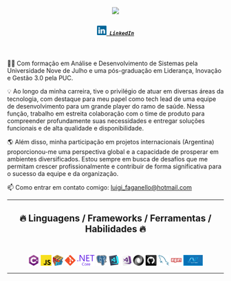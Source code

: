 <h1 align="center">
  <a href="https://git.io/typing-svg">
    <img src="https://readme-typing-svg.herokuapp.com/?lines=Seja bem-vindo!&center=true&size=30">
  </a>
</h1>

<h5 align="center">
  <code><a href="https://www.linkedin.com/in/luigi-faganello-27ba8a7a" title="LinkedIn Profile"><img width="22" src="images/linkedin.svg"> LinkedIn</a></code>
</h5>
<br>
<p align="center">

👨‍💻 Com formação em Análise e Desenvolvimento de Sistemas pela Universidade Nove de Julho e uma pós-graduação em Liderança, Inovação e Gestão 3.0 pela PUC.

💡 Ao longo da minha carreira, tive o privilégio de atuar em diversas áreas da tecnologia, com destaque para meu papel como tech lead de uma equipe de desenvolvimento para um grande player do ramo de saúde. Nessa função, trabalho em estreita colaboração com o time de produto para compreender profundamente suas necessidades e entregar soluções funcionais e de alta qualidade e disponibilidade.

🌎 Além disso, minha participação em projetos internacionais (Argentina) proporcionou-me uma perspectiva global e a capacidade de prosperar em ambientes diversificados. Estou sempre em busca de desafios que me permitam crescer profissionalmente e contribuir de forma significativa para o sucesso da equipe e da organização.

📫 Como entrar em contato comigo: <a href="mailto: luigi_faganello@hotmail.com">luigi_faganello@hotmail.com</a>

<hr>
<h2 align="center">🔥 Linguagens / Frameworks / Ferramentas / Habilidades 🔥</h2>
<br>
<p align="center">
  <code><img title="C#" height="25" src="images/cSharp.svg"></code>
  <code><img title="Javascript" height="25" src="images/javascript.svg"></code>
  <code><img title="Problem Solving" height="25" src="images/problemSolving.png"></code>
  <code><img title="Git" height="25" src="images/git-original.svg"></code>
  <code><img title=".NetCore" height="25" src="images/dotnetcore.svg"></code>
  <code><img title="PostgreSQL" height="25" src="images/postgresql.svg"></code>
  <code><img title="Visual Studio Code" height="25" src="images/vscode.png"></code>
  <code><img title="Microsoft Visual Studio" height="25" src="images/visualstudio.png"></code>
  <code><img title="JSON" height="25" src="images/json.svg"></code>
  <code><img title="GitHub" height="25" src="images/github.svg"></code>
  <code><img title="MySQL" height="25" src="images/mysql.svg"></code>
  <code><img title="npm" height="25" src="images/npm.svg"></code>
  <code><img title="aspnetmvc" height="25" src="images/aspnetmvc.png"></code>
</p>
<hr>